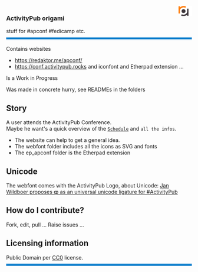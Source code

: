 
<img src="https://raw.githubusercontent.com/redaktor/style/master/assets/readme/logo.png" width="36" height="auto" align="right">

### ActivityPub origami
stuff for #apconf #fedicamp etc.<br>
[![-](https://raw.githubusercontent.com/redaktor/style/master/assets/readme/lineBlue.png)](#)<br>

Contains websites
- https://redaktor.me/apconf/
- https://conf.activitypub.rocks
and iconfont and Etherpad extension …

Is a Work in Progress

Was made in concrete hurry, see READMEs in the folders

## Story

A user attends the ActivityPub Conference. <br>
Maybe he want's a quick overview of the [`Schedule`](https://redaktor.me/apconf/) and `all the infos`. <br>

- The website can help to get a general idea.
- The webfont folder includes all the icons as SVG and fonts
- The ep_apconf folder is the Etherpad extension

## Unicode 
The webfont comes with the ActivityPub Logo, about Unicode: 
[Jan Wildboer proposes ȹ as an universal unicode ligature for #ActivityPub](https://digitalcourage.social/@jwildeboer@social.wildeboer.net/110802803793481489)

## How do I contribute?

Fork, edit, pull ...
Raise issues ...


## Licensing information

Public Domain per [CC0](https://creativecommons.org/publicdomain/zero/1.0/) license.
[![-](https://raw.githubusercontent.com/redaktor/style/master/assets/readme/lineBlue.png)](#)
